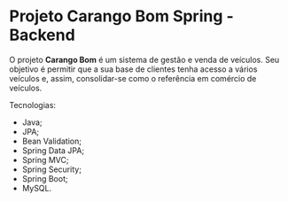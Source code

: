 # Projeto Carango Bom Spring - Backend

O projeto **Carango Bom** é um sistema de gestão e venda de veículos. Seu objetivo é permitir que a sua base de clientes tenha acesso a vários veículos e, assim, consolidar-se como o referência em comércio de veículos.

Tecnologias:
- Java;
- JPA;
- Bean Validation;
- Spring Data JPA;
- Spring MVC;
- Spring Security;
- Spring Boot;
- MySQL.